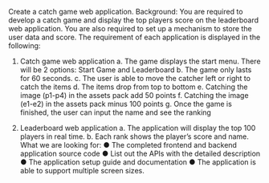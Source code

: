 Create a catch game web application.
Background:
You are required to develop a catch game and display the top players score on the leaderboard web application. You are also required to set up a mechanism to store the user data and score.
The requirement of each application is displayed in the following:

1. Catch game web application
a. The game displays the start menu. There will be 2 options: Start Game and Leaderboard
b. The game only lasts for 60 seconds.
c. The user is able to move the catcher left or right to catch the items
d. The items drop from top to bottom
e. Catching the image (p1-p4) in the assets pack add 50 points
f. Catching the image (e1-e2) in the assets pack minus 100 points
g. Once the game is finished, the user can input the name and see the ranking

2. Leaderboard web application
a. The application will display the top 100 players in real time.
b. Each rank shows the player’s score and name.
What we are looking for:
● The completed frontend and backend application source code
● List out the APIs with the detailed description
● The application setup guide and documentation
● The application is able to support multiple screen sizes.